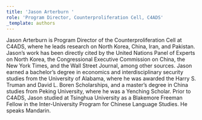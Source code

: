 ```yaml
---
title: 'Jason Arterburn '
role: 'Program Director, Counterproliferation Cell, C4ADS'
_template: authors
---
```


Jason Arterburn is Program Director of the Counterproliferation Cell at C4ADS, where he leads research on North Korea, China, Iran, and Pakistan. Jason’s work has been directly cited by the United Nations Panel of Experts on North Korea, the Congressional Executive Commission on China, the New York Times, and the Wall Street Journal, among other sources. Jason earned a bachelor’s degree in economics and interdisciplinary security studies from the University of Alabama, where he was awarded the Harry S. Truman and David L. Boren Scholarships, and a master’s degree in China studies from Peking University, where he was a Yenching Scholar. Prior to C4ADS, Jason studied at Tsinghua University as a Blakemore Freeman Fellow in the Inter-University Program for Chinese Language Studies. He speaks Mandarin.
